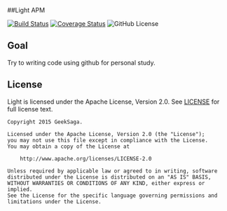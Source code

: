 ##Light APM

[![Build Status](https://travis-ci.org/geekflow/light.svg?branch=master)](https://travis-ci.org/geekflow/light)
[![Coverage Status](https://coveralls.io/repos/github/geekflow/light/badge.svg?branch=master)](https://coveralls.io/github/geekflow/light?branch=master)
![GitHub License](https://img.shields.io/github/license/geekflow/light.svg?style=flat-square)

## Goal
Try to writing code using github for personal study.

## License
Light is licensed under the Apache License, Version 2.0.
See [LICENSE](LICENSE) for full license text.

```
Copyright 2015 GeekSaga.

Licensed under the Apache License, Version 2.0 (the "License");
you may not use this file except in compliance with the License.
You may obtain a copy of the License at

    http://www.apache.org/licenses/LICENSE-2.0

Unless required by applicable law or agreed to in writing, software
distributed under the License is distributed on an "AS IS" BASIS,
WITHOUT WARRANTIES OR CONDITIONS OF ANY KIND, either express or implied.
See the License for the specific language governing permissions and
limitations under the License.
```